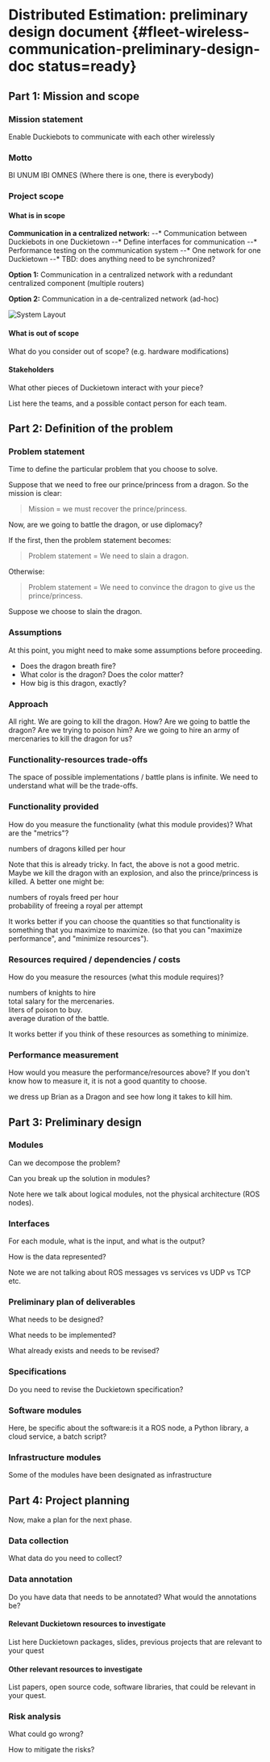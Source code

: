 #  Distributed Estimation: preliminary design document {#fleet-wireless-communication-preliminary-design-doc status=ready}

<!-- EXAMPLE COMMENT
-->

## Part 1: Mission and scope

### Mission statement

Enable Duckiebots to communicate with each other wirelessly

### Motto

BI UNUM IBI OMNES (Where there is one, there is everybody)

<div class='check' markdown="1">

</div>

### Project scope

#### What is in scope

**Communication in a centralized network:**
--* Communication between Duckiebots in one Duckietown
--* Define interfaces for communication
--* Performance testing on the communication system
--* One network for one Duckietown
--* TBD: does anything need to be synchronized?

**Option 1:**
Communication in a centralized network with a redundant centralized component (multiple routers)

**Option 2:**
Communication in a de-centralized network (ad-hoc)

![System Layout](https://github.com/duckietown/duckuments/blob/devel-distribution-est-fleet-wireless-communication/docs/atoms_85_fall2017_projects/16_distrubuted_est/Duckietown_Project_Image.png "System Layout")

#### What is out of scope

What do you consider out of scope? (e.g. hardware modifications)

#### Stakeholders

What other pieces of Duckietown interact with your piece?

List here the teams, and a possible contact person for each team.


## Part 2: Definition of the problem

### Problem statement

Time to define the particular problem that you choose to solve.

Suppose that we need to free our prince/princess from a dragon. So the mission is clear:

> Mission = we must recover the prince/princess.

Now, are we going to battle the dragon, or use diplomacy?

If the first, then the problem statement becomes:

> Problem statement = We need to slain a dragon.

Otherwise:

> Problem statement = We need to convince the dragon to give us the prince/princess.

Suppose we choose to slain the dragon.

### Assumptions

At this point, you might need to make some assumptions before proceeding.

* Does the dragon breath fire?
* What color is the dragon? Does the color matter?
* How big is this dragon, exactly?

### Approach

All right. We are going to kill the dragon. How? Are we going to battle the dragon? Are we trying to poison him? Are we going to hire an army of mercenaries to kill the dragon for us?

### Functionality-resources trade-offs

The space of possible implementations / battle plans is infinite.
We need to understand what will be the trade-offs.

### Functionality provided

How do you measure the functionality (what this module provides)?
What are the "metrics"?

<div class="example-usage" markdown="1">
numbers of dragons killed per hour
</div>


Note that this is already tricky. In fact, the above is not a good metric. Maybe we kill the dragon with an explosion, and also the prince/princess is killed. A better one might be:

<div class="example-usage" markdown="1">
numbers of royals freed per hour
</div>

<div class="example-usage" markdown="1">
probability of freeing a royal per attempt
</div>

It works better if you can choose the quantities so that functionality is something that you maximize to maximize. (so that you can "maximize performance", and "minimize resources").

### Resources required / dependencies / costs

How do you measure the resources (what this module requires)?

<div class="example-usage" markdown="1">
numbers of knights to hire
</div>

<div class="example-usage" markdown="1">
total salary for the mercenaries.
</div>

<div class="example-usage" markdown="1">
liters of poison to buy.
</div>

<div class="example-usage" markdown="1">
average duration of the battle.
</div>

It works better if you think of these resources as something to minimize.

### Performance measurement

How would you measure the performance/resources above? If you don't know how to measure it, it is not a good quantity to choose.

<div class="example-usage" markdown="1">
we dress up Brian as a Dragon and see how long it takes to kill him.
</div>

## Part 3: Preliminary design

### Modules

Can we decompose the problem?

Can you break up the solution in modules?

Note here we talk about logical modules, not the physical architecture (ROS nodes).

### Interfaces

For each module, what is the input, and what is the output?

How is the data represented?

Note we are not talking about ROS messages vs services vs UDP vs TCP etc.

### Preliminary plan of deliverables

What needs to be designed?

What needs to be implemented?

What already exists and needs to be revised?

### Specifications

Do you need to revise the Duckietown specification?

### Software modules

Here, be specific about the software:is it a ROS node, a Python library, a cloud service, a batch script?

### Infrastructure modules

Some of the modules have been designated as infrastructure

## Part 4: Project planning

Now, make a plan for the next phase.

### Data collection

What data do you need to collect?

### Data annotation

Do you have data that needs to be annotated? What would the annotations be?

#### Relevant Duckietown resources to investigate

List here Duckietown packages, slides, previous projects that are relevant to your quest

#### Other relevant resources to investigate

List papers, open source code, software libraries, that could be relevant in your quest.

### Risk analysis

What could go wrong?

How to mitigate the risks?
